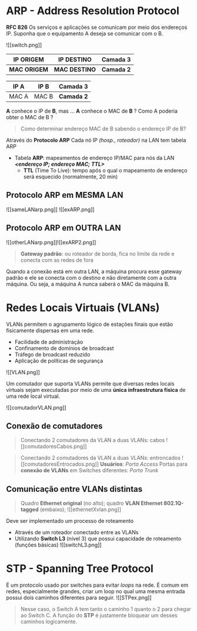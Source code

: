 # ARP - Address Resolution Protocol
**RFC 826**
Os serviços e aplicações se comunicam por meio dos endereços IP.
Suponha que o equipamento A deseja se comunicar com o B.

![[switch.png]]

| IP ORIGEM      | IP DESTINO      | Camada 3     |
| -------------- | --------------- | ------------ |
| **MAC ORIGEM** | **MAC DESTINO** | **Camada 2** |

| IP A  | IP B  | Camada 3     |
| ----- | ----- | ------------ |
| MAC A | MAC B | **Camada 2** |
**A** conhece o IP de **B**, mas ...
**A** conhece o MAC de **B** ?
Como A poderia obter o MAC de B ?

>Como determinar endereço MAC de B sabendo o endereço IP de B?

Através do **Protocolo ARP**
Cada nó IP *(hosp., roteador)* na LAN tem tabela ARP
- Tabela **ARP**: mapeamentos de endereço IP/MAC para nós da LAN ***<endereço IP; endereço MAC; TTL>***
	- **TTL** (Time To Live): tempo após o qual o mapeamento de endereço será esquecido (normalmente, 20 min)
## Protocolo ARP em MESMA LAN
![[sameLANarp.png]]
![[exARP.png]]
## Protocolo ARP em OUTRA LAN
![[otherLANarp.png]]![[exARP2.png]]

>**Gateway padrão**: ou roteador de borda, fica no limite da rede e conecta com as redes de fora

Quando a conexão está em outra LAN, a máquina procura esse gateway padrão e ele se conecta com o destino e não diretamente com a outra máquina. Ou seja, a máquina A nunca saberá o MAC da máquina B.

# Redes Locais Virtuais (VLANs)
VLANs permitem o agrupamento lógico de estações finais que estão fisicamente dispersas em uma rede.
- Facilidade de administração
- Confinamento de domínios de broadcast
- Tráfego de broadcast reduzido
- Aplicação de políticas de segurança

![[VLAN.png]]

Um comutador que suporta VLANs permite que diversas redes locais virtuais sejam executadas por meio de uma **única infraestrutura física** de uma rede local virtual.

![[comutadorVLAN.png]]

## Conexão de comutadores
>Conectando 2 comutadores da VLAN a duas VLANs: cabos
![[comutadoresCabos.png]]

>Conectando 2 comutadores da VLAN a duas VLANs: entroncados
![[comutadoresEntrocados.png]]
 **Usuários**: *Porta Access*
 Portas para **conexão de VLANs** em Switches diferentes: *Porta Trunk*

## Comunicação entre VLANs distintas
>Quadro **Ethernet original** (no alto); quadro **VLAN Ethernet 802.1Q-tagged** (embaixo);
![[ethernetXvlan.png]]

Deve ser implementado um processo de roteamento
- Através de um roteador conectado entre as VLANs
- Utilizando **Switch L3** (nível 3) que possui capacidade de roteamento (funções básicas)
![[switchL3.png]]

# STP - Spanning Tree Protocol
É um protocolo usado por switches para evitar *loops* na rede. É comum em redes, especialmente grandes, criar um loop no qual uma mesma entrada possui dois caminhos diferentes para seguir.
![[STPex.png]]
>Nesse caso, o Switch A tem tanto o caminho 1 quanto o 2 para chegar ao Switch C. A função do **STP** é justamente bloquear um desses caminhos logicamente.

